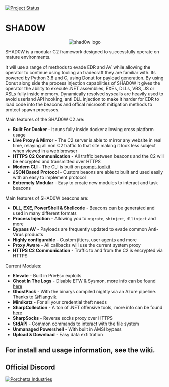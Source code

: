 [![Project Status](https://img.shields.io/badge/status-BETA-yellow?style=flat-square)]()

# SHAD0W

<p align="center">
  <img alt="shad0w logo" src="shad0w.png" />
</p>

SHAD0W is a modular C2 framework designed to successfully operate on mature environments.

It will use a range of methods to evade EDR and AV while allowing the operator to continue using tooling an tradecraft they are familiar with. Its powered by Python 3.8 and C, using [Donut](https://github.com/TheWover/donut) for payload generation. By using Donut along side the process injection capabilities of SHAD0W it gives the operator the ability to execute .NET assemblies, EXEs, DLLs, VBS, JS or XSLs fully inside memory. Dynamically resolved syscalls are heavily used to avoid userland API hooking, anti DLL injection to make it harder for EDR to load code into the beacons and offical microsoft mitigation methods to protect spawn processes.

Main features of the SHAD0W C2 are:

- **Built For Docker** - It runs fully inside docker allowing cross platform usage
- **Live Proxy & Mirror** - The C2 server is able to mirror any website in real time, relaying all non C2 traffic to that site making it look less subject when viewed in a web browser
- **HTTPS C2 Communication** - All traffic between beacons and the C2 will be encrypted and transmitted over HTTPS
- **Modern CLI** - The CLI is built on [prompt-toolkit](https://github.com/prompt-toolkit/python-prompt-toolkit)
- **JSON Based Protocol** - Custom beaons are able to built and used easily with an easy to implement protocol
- **Extremely Modular** - Easy to create new modules to interact and task beacons

Main features of SHAD0W beacons are:

- **DLL, EXE, PowerShell & Shellcode** - Beacons can be generated and used in many different formats
- **Process Injection** - Allowing you to `migrate`, `shinject`, `dllinject` and more
- **Bypass AV** - Payloads are frequently updated to evade common Anti-Virus products
- **Highly configurable** - Custom jitters, user agents and more
- **Proxy Aware** - All callbacks will use the current system proxy
- **HTTPS C2 Communication** - Traffic to and from the C2 is encrypted via HTTPS

Current Modules:

- **Elevate** - Built in PrivEsc exploits
- **Ghost In The Logs** - Disable ETW & Sysmon, more info can be found [here](https://blog.dylan.codes/evading-sysmon-and-windows-event-logging/)
- **GhostPack** - With the binarys compiled nightly via an Azure pipeline. Thanks to [@Flangvik](https://twitter.com/Flangvik)
- **Mimikatz** - For all your credential theft needs
- **SharpCollection** - A ton of .NET offensive tools, more info can be found [here](https://github.com/Flangvik/SharpCollection)
- **SharpSocks** - Reverse socks proxy over HTTPS
- **StdAPI** - Common commands to interact with the file system
- **Unmanaged Powershell** - With built in AMSI bypass
- **Upload & Download** - Easy data exfiltration

## For install and usage information, see the wiki.


## Official Discord

[![Porchetta Industries](https://discordapp.com/api/guilds/736724457258745996/widget.png?style=banner3)](https://discord.gg/ycXRvcD)
